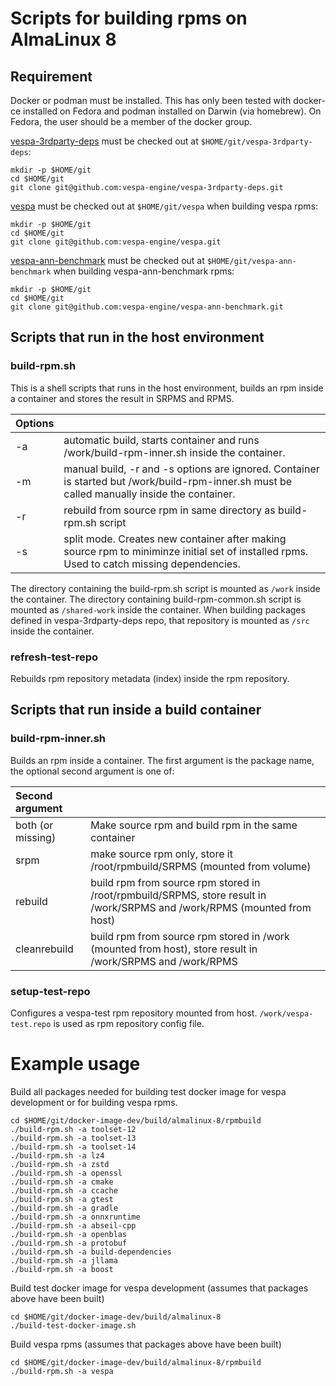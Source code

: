 <!-- Copyright Vespa.ai. Licensed under the terms of the Apache 2.0 license. See LICENSE in the project root. -->

# Scripts for building rpms on AlmaLinux 8

## Requirement

Docker or podman must be installed. This has only been tested with
docker-ce installed on Fedora and podman installed on Darwin (via homebrew).
On Fedora, the user should be a member of the docker group.

[vespa-3rdparty-deps](https://github.com/vespa-engine/vespa-3rdparty-deps) must
be checked out at `$HOME/git/vespa-3rdparty-deps`:

    mkdir -p $HOME/git
    cd $HOME/git
    git clone git@github.com:vespa-engine/vespa-3rdparty-deps.git

[vespa](https://github.com/vespa-engine/vespa) must
be checked out at `$HOME/git/vespa` when building vespa rpms:

    mkdir -p $HOME/git
    cd $HOME/git
    git clone git@github.com:vespa-engine/vespa.git

[vespa-ann-benchmark](https://github.com/vespa-engine/vespa-ann-benchmark) must
be checked out at `$HOME/git/vespa-ann-benchmark` when building vespa-ann-benchmark rpms:

    mkdir -p $HOME/git
    cd $HOME/git
    git clone git@github.com:vespa-engine/vespa-ann-benchmark.git

## Scripts that run in the host environment

### build-rpm.sh

This is a shell scripts that runs in the host environment, builds an rpm inside a container and stores the result in SRPMS and RPMS.

| Options | |
| :-- | :-- |
| -a      | automatic build, starts container and runs /work/build-rpm-inner.sh inside the container. |
| -m      | manual build, -r and -s options are ignored. Container is started but /work/build-rpm-inner.sh must be called manually inside the container. |
| -r      | rebuild from source rpm in same directory as build-rpm.sh script |
| -s      | split mode. Creates new container after making source rpm to miniminze initial set of installed rpms. Used to catch missing dependencies. |

The directory containing the build-rpm.sh script is mounted as `/work` inside
the container. The directory containing build-rpm-common.sh script is mounted as `/shared-work` inside the container. When building packages defined in vespa-3rdparty-deps repo, that repository is mounted as `/src` inside the container.

### refresh-test-repo

Rebuilds rpm repository metadata (index) inside the rpm repository.

## Scripts that run inside a build container

### build-rpm-inner.sh

Builds an rpm inside a container. The first argument is the package name, the optional second argument is one of:

| Second argument | |
| :-- | :-- |
| both (or missing) | Make source rpm and build rpm in the same container |
| srpm | make source rpm only, store it /root/rpmbuild/SRPMS (mounted from volume) |
| rebuild | build rpm from source rpm stored in /root/rpmbuild/SRPMS, store result in /work/SRPMS and /work/RPMS (mounted from host) |
| cleanrebuild | build rpm from source rpm stored in /work (mounted from host), store result in /work/SRPMS and /work/RPMS |

### setup-test-repo

Configures a vespa-test rpm repository mounted from host.
`/work/vespa-test.repo` is used as rpm repository config file.

# Example usage

Build all packages needed for building test docker image for vespa development or for building vespa rpms.

    cd $HOME/git/docker-image-dev/build/almalinux-8/rpmbuild
    ./build-rpm.sh -a toolset-12
    ./build-rpm.sh -a toolset-13
    ./build-rpm.sh -a toolset-14
    ./build-rpm.sh -a lz4
    ./build-rpm.sh -a zstd
    ./build-rpm.sh -a openssl
    ./build-rpm.sh -a cmake
    ./build-rpm.sh -a ccache
    ./build-rpm.sh -a gtest
    ./build-rpm.sh -a gradle
    ./build-rpm.sh -a onnxruntime
    ./build-rpm.sh -a abseil-cpp
    ./build-rpm.sh -a openblas
    ./build-rpm.sh -a protobuf
    ./build-rpm.sh -a build-dependencies
    ./build-rpm.sh -a jllama
    ./build-rpm.sh -a boost

Build test docker image for vespa development (assumes that packages above have been built)

    cd $HOME/git/docker-image-dev/build/almalinux-8
    ./build-test-docker-image.sh

Build vespa rpms (assumes that packages above have been built)

    cd $HOME/git/docker-image-dev/build/almalinux-8/rpmbuild
    ./build-rpm.sh -a vespa
